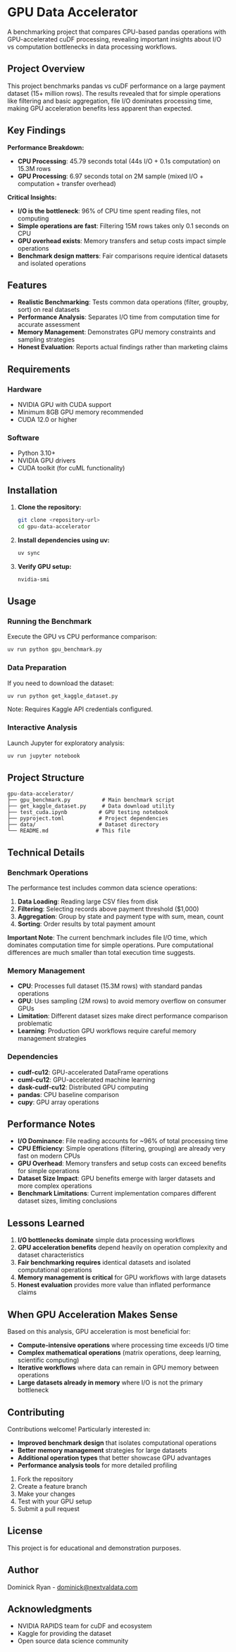 # GPU Data Accelerator

A benchmarking project that compares CPU-based pandas operations with GPU-accelerated cuDF processing, revealing important insights about I/O vs computation bottlenecks in data processing workflows.

## Project Overview

This project benchmarks pandas vs cuDF performance on a large payment dataset (15+ million rows). The results revealed that for simple operations like filtering and basic aggregation, file I/O dominates processing time, making GPU acceleration benefits less apparent than expected.

## Key Findings

**Performance Breakdown:**
- **CPU Processing**: 45.79 seconds total (44s I/O + 0.1s computation) on 15.3M rows
- **GPU Processing**: 6.97 seconds total on 2M sample (mixed I/O + computation + transfer overhead)

**Critical Insights:**
- **I/O is the bottleneck**: 96% of CPU time spent reading files, not computing
- **Simple operations are fast**: Filtering 15M rows takes only 0.1 seconds on CPU
- **GPU overhead exists**: Memory transfers and setup costs impact simple operations
- **Benchmark design matters**: Fair comparisons require identical datasets and isolated operations

## Features

- **Realistic Benchmarking**: Tests common data operations (filter, groupby, sort) on real datasets
- **Performance Analysis**: Separates I/O time from computation time for accurate assessment
- **Memory Management**: Demonstrates GPU memory constraints and sampling strategies
- **Honest Evaluation**: Reports actual findings rather than marketing claims

## Requirements

### Hardware
- NVIDIA GPU with CUDA support
- Minimum 8GB GPU memory recommended
- CUDA 12.0 or higher

### Software
- Python 3.10+
- NVIDIA GPU drivers
- CUDA toolkit (for cuML functionality)

## Installation

1. **Clone the repository:**
   ```bash
   git clone <repository-url>
   cd gpu-data-accelerator
   ```

2. **Install dependencies using uv:**
   ```bash
   uv sync
   ```

3. **Verify GPU setup:**
   ```bash
   nvidia-smi
   ```

## Usage

### Running the Benchmark

Execute the GPU vs CPU performance comparison:

```bash
uv run python gpu_benchmark.py
```

### Data Preparation

If you need to download the dataset:

```bash
uv run python get_kaggle_dataset.py
```

Note: Requires Kaggle API credentials configured.

### Interactive Analysis

Launch Jupyter for exploratory analysis:

```bash
uv run jupyter notebook
```

## Project Structure

```
gpu-data-accelerator/
├── gpu_benchmark.py          # Main benchmark script
├── get_kaggle_dataset.py     # Data download utility
├── test_cuda.ipynb          # GPU testing notebook
├── pyproject.toml           # Project dependencies
├── data/                    # Dataset directory
└── README.md               # This file
```

## Technical Details

### Benchmark Operations

The performance test includes common data science operations:

1. **Data Loading**: Reading large CSV files from disk
2. **Filtering**: Selecting records above payment threshold ($1,000)
3. **Aggregation**: Group by state and payment type with sum, mean, count
4. **Sorting**: Order results by total payment amount

**Important Note**: The current benchmark includes file I/O time, which dominates computation time for simple operations. Pure computational differences are much smaller than total execution time suggests.

### Memory Management

- **CPU**: Processes full dataset (15.3M rows) with standard pandas operations
- **GPU**: Uses sampling (2M rows) to avoid memory overflow on consumer GPUs
- **Limitation**: Different dataset sizes make direct performance comparison problematic
- **Learning**: Production GPU workflows require careful memory management strategies

### Dependencies

- **cudf-cu12**: GPU-accelerated DataFrame operations
- **cuml-cu12**: GPU-accelerated machine learning
- **dask-cudf-cu12**: Distributed GPU computing
- **pandas**: CPU baseline comparison
- **cupy**: GPU array operations

## Performance Notes

- **I/O Dominance**: File reading accounts for ~96% of total processing time
- **CPU Efficiency**: Simple operations (filtering, grouping) are already very fast on modern CPUs
- **GPU Overhead**: Memory transfers and setup costs can exceed benefits for simple operations
- **Dataset Size Impact**: GPU benefits emerge with larger datasets and more complex operations
- **Benchmark Limitations**: Current implementation compares different dataset sizes, limiting conclusions

## Lessons Learned

1. **I/O bottlenecks dominate** simple data processing workflows
2. **GPU acceleration benefits** depend heavily on operation complexity and dataset characteristics
3. **Fair benchmarking requires** identical datasets and isolated computational operations
4. **Memory management is critical** for GPU workflows with large datasets
5. **Honest evaluation** provides more value than inflated performance claims

## When GPU Acceleration Makes Sense

Based on this analysis, GPU acceleration is most beneficial for:
- **Compute-intensive operations** where processing time exceeds I/O time
- **Complex mathematical operations** (matrix operations, deep learning, scientific computing)
- **Iterative workflows** where data can remain in GPU memory between operations
- **Large datasets already in memory** where I/O is not the primary bottleneck

## Contributing

Contributions welcome! Particularly interested in:
- **Improved benchmark design** that isolates computational operations
- **Better memory management** strategies for large datasets
- **Additional operation types** that better showcase GPU advantages
- **Performance analysis tools** for more detailed profiling

1. Fork the repository
2. Create a feature branch
3. Make your changes
4. Test with your GPU setup
5. Submit a pull request

## License

This project is for educational and demonstration purposes.

## Author

Dominick Ryan - dominick@nextvaldata.com

## Acknowledgments

- NVIDIA RAPIDS team for cuDF and ecosystem
- Kaggle for providing the dataset
- Open source data science community